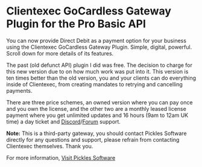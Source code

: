 Clientexec GoCardless Gateway Plugin for the Pro Basic API
==========================================================

You can now provide Direct Debit as a payment option for your business using the Clientexec GoCardless Gateway Plugin. Simple, digital, powerful. Scroll down for more details of its features.

The past (old defunct API) plugin I did was free. The decision to charge for this new version due to on how much work was put into it. This version is ten times better than the old version, you and your clients can do everything inside of Clientexec, from creating mandates to retrying and cancelling payments.

There are three price schemes, an owned version where you can pay once and you own the license, and the other two are a monthly leased license payment where you get unlimited updates and 16 hours (9am to 12am UK time) a day ticket and
[Discord](https://discord.gg/EjJdn7U)/[Forum](https://www.picklessoftware.co.uk/forums) support.

**Note:** This is a third-party gateway, you should contact Pickles Software directly for any questions and support, please refrain from contacting Clientexec themselves. Thank you.

For more information, [Visit Pickles Software](https://www.picklessoftware.co.uk/clientexec-gocardless-gateway-plugin.php)
